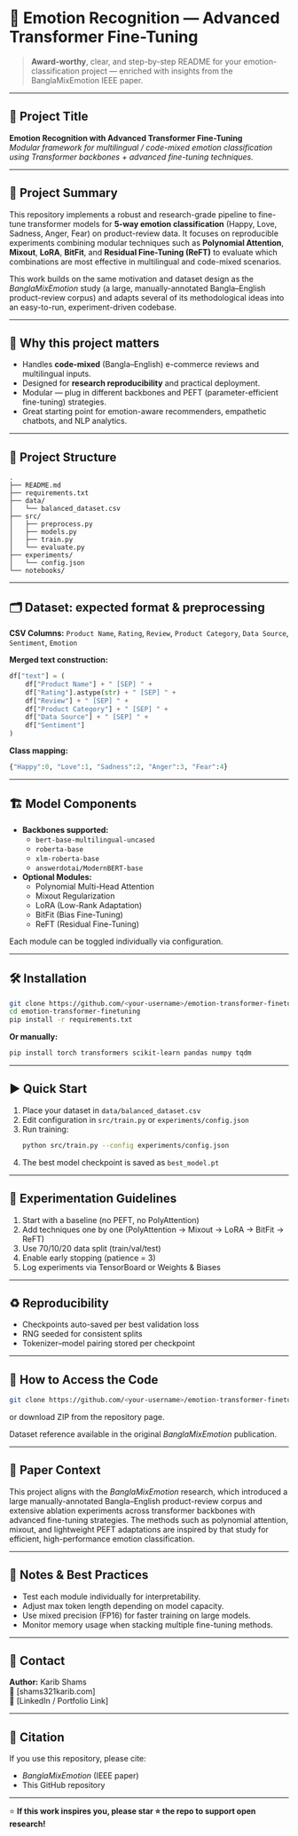 # 🌟 Emotion Recognition — Advanced Transformer Fine-Tuning

> **Award-worthy**, clear, and step-by-step README for your emotion-classification project — enriched with insights from the BanglaMixEmotion IEEE paper.

---

## 📌 Project Title
**Emotion Recognition with Advanced Transformer Fine-Tuning**  
_Modular framework for multilingual / code-mixed emotion classification using Transformer backbones + advanced fine-tuning techniques._

---

## 🚀 Project Summary
This repository implements a robust and research-grade pipeline to fine-tune transformer models for **5-way emotion classification** (Happy, Love, Sadness, Anger, Fear) on product-review data. It focuses on reproducible experiments combining modular techniques such as **Polynomial Attention**, **Mixout**, **LoRA**, **BitFit**, and **Residual Fine-Tuning (ReFT)** to evaluate which combinations are most effective in multilingual and code-mixed scenarios.  

This work builds on the same motivation and dataset design as the *BanglaMixEmotion* study (a large, manually-annotated Bangla–English product-review corpus) and adapts several of its methodological ideas into an easy-to-run, experiment-driven codebase.

---

## 🎯 Why this project matters
- Handles **code-mixed** (Bangla–English) e-commerce reviews and multilingual inputs.
- Designed for **research reproducibility** and practical deployment.
- Modular — plug in different backbones and PEFT (parameter-efficient fine-tuning) strategies.
- Great starting point for emotion-aware recommenders, empathetic chatbots, and NLP analytics.

---

## 🧩 Project Structure
```
.
├── README.md
├── requirements.txt
├── data/
│   └── balanced_dataset.csv
├── src/
│   ├── preprocess.py
│   ├── models.py
│   ├── train.py
│   └── evaluate.py
├── experiments/
│   └── config.json
└── notebooks/
```
---

## 🗂 Dataset: expected format & preprocessing
**CSV Columns:**
`Product Name`, `Rating`, `Review`, `Product Category`, `Data Source`, `Sentiment`, `Emotion`

**Merged text construction:**
```python
df["text"] = (
    df["Product Name"] + " [SEP] " +
    df["Rating"].astype(str) + " [SEP] " +
    df["Review"] + " [SEP] " +
    df["Product Category"] + " [SEP] " +
    df["Data Source"] + " [SEP] " +
    df["Sentiment"]
)
```
**Class mapping:**
```python
{"Happy":0, "Love":1, "Sadness":2, "Anger":3, "Fear":4}
```

---

## 🏗 Model Components
- **Backbones supported:**
  - `bert-base-multilingual-uncased`
  - `roberta-base`
  - `xlm-roberta-base`
  - `answerdotai/ModernBERT-base`
- **Optional Modules:**
  - Polynomial Multi-Head Attention  
  - Mixout Regularization  
  - LoRA (Low-Rank Adaptation)  
  - BitFit (Bias Fine-Tuning)  
  - ReFT (Residual Fine-Tuning)

Each module can be toggled individually via configuration.

---

## 🛠 Installation
```bash
git clone https://github.com/<your-username>/emotion-transformer-finetuning.git
cd emotion-transformer-finetuning
pip install -r requirements.txt
```

**Or manually:**
```bash
pip install torch transformers scikit-learn pandas numpy tqdm
```

---

## ▶️ Quick Start
1. Place your dataset in `data/balanced_dataset.csv`  
2. Edit configuration in `src/train.py` or `experiments/config.json`
3. Run training:
   ```bash
   python src/train.py --config experiments/config.json
   ```
4. The best model checkpoint is saved as `best_model.pt`

---

## 🔬 Experimentation Guidelines
1. Start with a baseline (no PEFT, no PolyAttention)
2. Add techniques one by one (PolyAttention → Mixout → LoRA → BitFit → ReFT)
3. Use 70/10/20 data split (train/val/test)
4. Enable early stopping (patience = 3)
5. Log experiments via TensorBoard or Weights & Biases

---

## ♻ Reproducibility
- Checkpoints auto-saved per best validation loss
- RNG seeded for consistent splits
- Tokenizer–model pairing stored per checkpoint

---

## 📂 How to Access the Code
```bash
git clone https://github.com/<your-username>/emotion-transformer-finetuning.git
```
or download ZIP from the repository page.

Dataset reference available in the original *BanglaMixEmotion* publication.

---

## 🧭 Paper Context
This project aligns with the *BanglaMixEmotion* research, which introduced a large manually-annotated Bangla–English product-review corpus and extensive ablation experiments across transformer backbones with advanced fine-tuning strategies. The methods such as polynomial attention, mixout, and lightweight PEFT adaptations are inspired by that study for efficient, high-performance emotion classification.

---

## 🧪 Notes & Best Practices
- Test each module individually for interpretability.
- Adjust max token length depending on model capacity.
- Use mixed precision (FP16) for faster training on large models.
- Monitor memory usage when stacking multiple fine-tuning methods.

---

## 💬 Contact
**Author:** Karib Shams  
📧 [shams321karib.com]  
💼 [LinkedIn / Portfolio Link]

---

## 📝 Citation
If you use this repository, please cite:
- *BanglaMixEmotion* (IEEE paper)
- This GitHub repository

---

⭐ **If this work inspires you, please star ⭐ the repo to support open research!**
